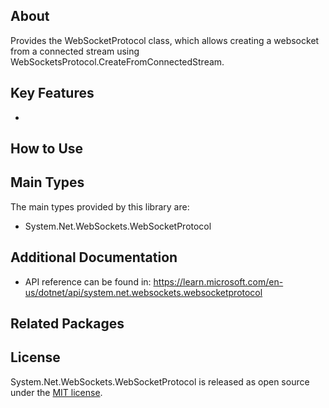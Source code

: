 ## About

<!-- A description of the package and where one can find more documentation -->

Provides the WebSocketProtocol class, which allows creating a websocket from a connected stream using WebSocketsProtocol.CreateFromConnectedStream.

## Key Features

<!-- The key features of this package -->

*

## How to Use

<!-- A compelling example on how to use this package with code, as well as any specific guidelines for when to use the package -->


## Main Types

<!-- The main types provided in this library -->

The main types provided by this library are:

- System.Net.WebSockets.WebSocketProtocol

## Additional Documentation

- API reference can be found in: https://learn.microsoft.com/en-us/dotnet/api/system.net.websockets.websocketprotocol

## Related Packages

<!-- The related packages associated with this package -->

## License

<!-- How to provide feedback on this package and contribute to it -->

System.Net.WebSockets.WebSocketProtocol is released as open source under the [MIT license](https://licenses.nuget.org/MIT).